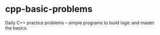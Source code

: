 # cpp-basic-problems
Daily C++ practice problems – simple programs to build logic and master the basics.
